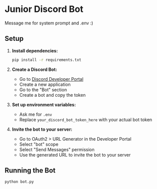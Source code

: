 # Junior Discord Bot

Message me for system prompt and .env :) 

## Setup

1. **Install dependencies:**
   ```bash
   pip install -r requirements.txt
   ```

2. **Create a Discord Bot:**
   - Go to [Discord Developer Portal](https://discord.com/developers/applications)
   - Create a new application
   - Go to the "Bot" section
   - Create a bot and copy the token

3. **Set up environment variables:**
   - Ask me for `.env`
   - Replace `your_discord_bot_token_here` with your actual bot token

4. **Invite the bot to your server:**
   - Go to OAuth2 > URL Generator in the Developer Portal
   - Select "bot" scope
   - Select "Send Messages" permission
   - Use the generated URL to invite the bot to your server

## Running the Bot

```bash
python bot.py
```
